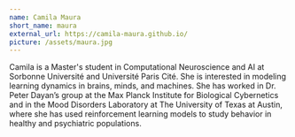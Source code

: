 ```yaml
---
name: Camila Maura
short_name: maura
external_url: https://camila-maura.github.io/
picture: /assets/maura.jpg
---
```

Camila is a Master's student in Computational Neuroscience and AI at Sorbonne Université and Université Paris Cité. She is interested in modeling learning dynamics in brains, minds, and machines. She has worked in Dr. Peter Dayan’s group at the Max Planck Institute for Biological Cybernetics and in the Mood Disorders Laboratory at The University of Texas at Austin, where she has used reinforcement learning models to study behavior in healthy and psychiatric populations.
